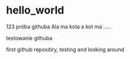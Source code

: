 # hello_world
123 próba githuba
Ala ma kota a kot ma ..... 

testowanie githuba

first github repositiry,
testing and looking around
